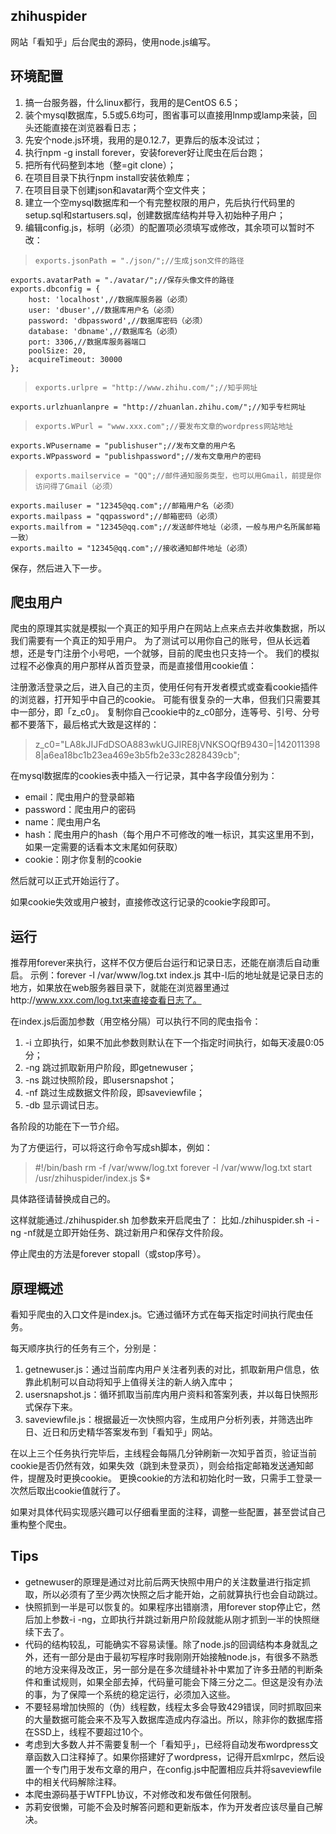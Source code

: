 ﻿## zhihuspider

网站「看知乎」后台爬虫的源码，使用node.js编写。

## 环境配置

1. 搞一台服务器，什么linux都行，我用的是CentOS 6.5；
2. 装个mysql数据库，5.5或5.6均可，图省事可以直接用lnmp或lamp来装，回头还能直接在浏览器看日志；
3. 先安个node.js环境，我用的是0.12.7，更靠后的版本没试过；
4. 执行npm -g install forever，安装forever好让爬虫在后台跑；
5. 把所有代码整到本地（整=git clone）；
6. 在项目目录下执行npm install安装依赖库；
7. 在项目目录下创建json和avatar两个空文件夹；
8. 建立一个空mysql数据库和一个有完整权限的用户，先后执行代码里的setup.sql和startusers.sql，创建数据库结构并导入初始种子用户；
9. 编辑config.js，标明（必须）的配置项必须填写或修改，其余项可以暂时不改：

>     exports.jsonPath = "./json/";//生成json文件的路径
    exports.avatarPath = "./avatar/";//保存头像文件的路径
    exports.dbconfig = {
        host: 'localhost',//数据库服务器（必须）
        user: 'dbuser',//数据库用户名（必须）
        password: 'dbpassword',//数据库密码（必须）
        database: 'dbname',//数据库名（必须）
        port: 3306,//数据库服务器端口
        poolSize: 20,
        acquireTimeout: 30000
    };

>     exports.urlpre = "http://www.zhihu.com/";//知乎网址
    exports.urlzhuanlanpre = "http://zhuanlan.zhihu.com/";//知乎专栏网址

>     exports.WPurl = "www.xxx.com";//要发布文章的wordpress网站地址
    exports.WPusername = "publishuser";//发布文章的用户名
    exports.WPpassword = "publishpassword";//发布文章用户的密码

>     exports.mailservice = "QQ";//邮件通知服务类型，也可以用Gmail，前提是你访问得了Gmail（必须）
    exports.mailuser = "12345@qq.com";//邮箱用户名（必须）
    exports.mailpass = "qqpassword";//邮箱密码（必须）
    exports.mailfrom = "12345@qq.com";//发送邮件地址（必须，一般与用户名所属邮箱一致）
    exports.mailto = "12345@qq.com";//接收通知邮件地址（必须）

保存，然后进入下一步。

## 爬虫用户
爬虫的原理其实就是模拟一个真正的知乎用户在网站上点来点去并收集数据，所以我们需要有一个真正的知乎用户。
为了测试可以用你自己的账号，但从长远着想，还是专门注册个小号吧，一个就够，目前的爬虫也只支持一个。
我们的模拟过程不必像真的用户那样从首页登录，而是直接借用cookie值：

注册激活登录之后，进入自己的主页，使用任何有开发者模式或查看cookie插件的浏览器，打开知乎中自己的cookie。
可能有很复杂的一大串，但我们只需要其中一部分，即「z_c0」。
复制你自己cookie中的z_c0部分，连等号、引号、分号都不要落下，最后格式大致是这样的：

> z_c0="LA8kJIJFdDSOA883wkUGJIRE8jVNKSOQfB9430=|1420113988|a6ea18bc1b23ea469e3b5fb2e33c2828439cb";

在mysql数据库的cookies表中插入一行记录，其中各字段值分别为：

- email：爬虫用户的登录邮箱
- password：爬虫用户的密码
- name：爬虫用户名
- hash：爬虫用户的hash（每个用户不可修改的唯一标识，其实这里用不到，如果一定需要的话看本文末尾如何获取）
- cookie：刚才你复制的cookie

然后就可以正式开始运行了。

如果cookie失效或用户被封，直接修改这行记录的cookie字段即可。

## 运行
推荐用forever来执行，这样不仅方便后台运行和记录日志，还能在崩溃后自动重启。
示例：forever -l /var/www/log.txt index.js
其中-l后的地址就是记录日志的地方，如果放在web服务器目录下，就能在浏览器里通过http://www.xxx.com/log.txt来直接查看日志了。

在index.js后面加参数（用空格分隔）可以执行不同的爬虫指令：

1. -i 立即执行，如果不加此参数则默认在下一个指定时间执行，如每天凌晨0:05分；
2. -ng 跳过抓取新用户阶段，即getnewuser；
3. -ns 跳过快照阶段，即usersnapshot；
4. -nf 跳过生成数据文件阶段，即saveviewfile；
5. -db 显示调试日志。

各阶段的功能在下一节介绍。

为了方便运行，可以将这行命令写成sh脚本，例如：
>  #!/bin/bash
rm -f /var/www/log.txt
forever -l /var/www/log.txt start /usr/zhihuspider/index.js $*

具体路径请替换成自己的。  

这样就能通过./zhihuspider.sh 加参数来开启爬虫了：
比如./zhihuspider.sh -i -ng -nf就是立即开始任务、跳过新用户和保存文件阶段。  

停止爬虫的方法是forever stopall（或stop序号）。

## 原理概述
看知乎爬虫的入口文件是index.js。它通过循环方式在每天指定时间执行爬虫任务。

每天顺序执行的任务有三个，分别是：

1. getnewuser.js：通过当前库内用户关注者列表的对比，抓取新用户信息，依靠此机制可以自动将知乎上值得关注的新人纳入库中；
2. usersnapshot.js：循环抓取当前库内用户资料和答案列表，并以每日快照形式保存下来。
3. saveviewfile.js：根据最近一次快照内容，生成用户分析列表，并筛选出昨日、近日和历史精华答案发布到「看知乎」网站。

在以上三个任务执行完毕后，主线程会每隔几分钟刷新一次知乎首页，验证当前cookie是否仍然有效，如果失效（跳到未登录页），则会给指定邮箱发送通知邮件，提醒及时更换cookie。
更换cookie的方法和初始化时一致，只需手工登录一次然后取出cookie值就行了。



如果对具体代码实现感兴趣可以仔细看里面的注释，调整一些配置，甚至尝试自己重构整个爬虫。

## Tips
- getnewuser的原理是通过对比前后两天快照中用户的关注数量进行指定抓取，所以必须有了至少两次快照之后才能开始，之前就算执行也会自动跳过。
- 快照抓到一半是可以恢复的。如果程序出错崩溃，用forever stop停止它，然后加上参数-i -ng，立即执行并跳过新用户阶段就能从刚才抓到一半的快照继续下去了。
- 代码的结构较乱，可能确实不容易读懂。除了node.js的回调结构本身就乱之外，还有一部分是由于最初写程序时我刚刚开始接触node.js，有很多不熟悉的地方没来得及改正，另一部分是在多次缝缝补补中累加了许多丑陋的判断条件和重试规则，如果全部去掉，代码量可能会下降三分之二。但这是没有办法的事，为了保障一个系统的稳定运行，必须加入这些。
- 不要轻易增加快照的（伪）线程数，线程太多会导致429错误，同时抓取回来的大量数据可能会来不及写入数据库造成内存溢出。所以，除非你的数据库搭在SSD上，线程不要超过10个。
- 考虑到大多数人并不需要复制一个「看知乎」，已经将自动发布wordpress文章函数入口注释掉了。如果你搭建好了wordpress，记得开启xmlrpc，然后设置一个专门用于发布文章的用户，在config.js中配置相应兵并将saveviewfile中的相关代码解除注释。
- 本爬虫源码基于WTFPL协议，不对修改和发布做任何限制。
- 苏莉安很懒，可能不会及时解答问题和更新版本，作为开发者应该尽量自己解决。
